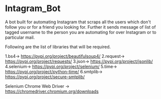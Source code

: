 # Intagram_Bot
A bot built for automating Instagram that scraps all the users which don't follow you or for a friend you looking for.
Further it sends message of list of tagged username to the person you are automating for over Instagram or to particular mail.

Following are the list of libraries that will be required.

1.bs4-> https://pypi.org/project/beautifulsoup4/
2.request-> https://pypi.org/project/requests/
3.json-> https://pypi.org/project/jsonlib/
4.selenium-> https://pypi.org/project/selenium/
5.time-> https://pypi.org/project/python-time/
6.smtplib-> https://pypi.org/project/secure-smtplib/

Selenium Chrome Web Driver -> https://chromedriver.chromium.org/downloads


